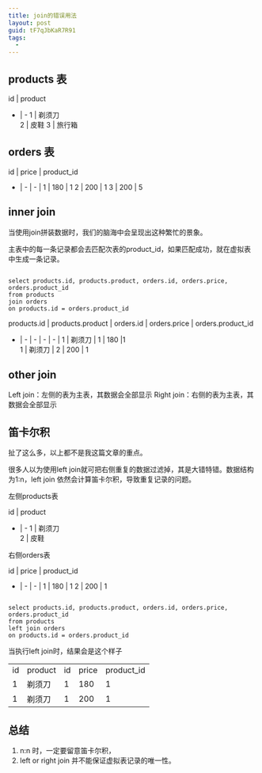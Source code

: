 ```yaml
---
title: join的错误用法
layout: post
guid: tF7qJbKaR7R91
tags:
  - 
---
```


## products 表

id | product 
 - | -
 1 | 剃须刀    
 2 | 皮鞋
 3 | 旅行箱

## orders 表

id | price | product_id 
 - | - | - |
 1 | 180 | 1 
 2 | 200 | 1
 3 | 200 | 5

## inner join

当使用join拼装数据时，我们的脑海中会呈现出这种繁忙的景象。

主表中的每一条记录都会去匹配次表的product_id，如果匹配成功，就在虚拟表中生成一条记录。

<pre><code>
select products.id, products.product, orders.id, orders.price, orders.product_id
from products
join orders
on products.id = orders.product_id
</code></pre>

products.id | products.product | orders.id | orders.price | orders.product_id
 - | - | - | - | - |
 1 | 剃须刀  | 1 | 180 |1  
 1 | 剃须刀 | 2 | 200 | 1


## other join

Left join：左侧的表为主表，其数据会全部显示
Right join：右侧的表为主表，其数据会全部显示

## 笛卡尔积

扯了这么多，以上都不是我这篇文章的重点。

很多人以为使用left join就可把右侧重复的数据过滤掉，其是大错特错。数据结构为1:n，left join 依然会计算笛卡尔积，导致重复记录的问题。

左侧products表

id | product 
 - | -
 1 | 剃须刀    
 2 | 皮鞋

右侧orders表
 
id | price | product_id 
- | - | - |
1 | 180 | 1 
2 | 200 | 1


<pre><code>
select products.id, products.product, orders.id, orders.price, orders.product_id
from products
left join orders
on products.id = orders.product_id
</code></pre>

当执行left join时，结果会是这个样子

<table>
<tr>
<td>id</td>
<td>product</td>
<td>id</td>
<td>price</td>
<td>product_id</td>
</tr>

<tr>
<td>1</td>
<td>剃须刀</td>
<td>1</td>
<td>180</td>
<td>1</td>
</tr>

<tr>
<td>1</td>
<td>剃须刀</td>
<td>1</td>
<td>200</td>
<td>1</td>
</tr>

</table>

## 总结

1. n:n 时，一定要留意笛卡尔积，
2. left or right join 并不能保证虚拟表记录的唯一性。
